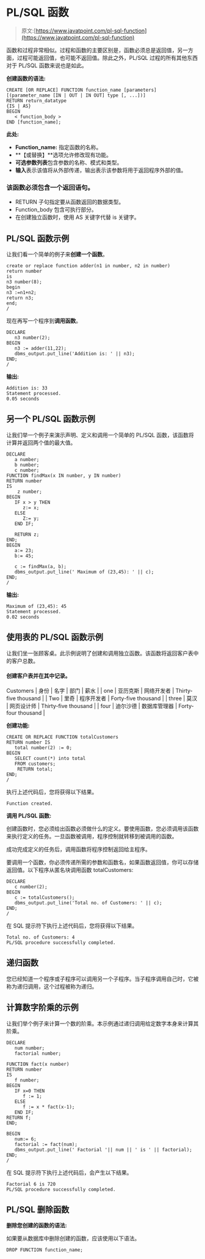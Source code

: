 # PL/SQL 函数

> 原文:[https://www.javatpoint.com/pl-sql-function](https://www.javatpoint.com/pl-sql-function)

函数和过程非常相似。过程和函数的主要区别是，函数必须总是返回值，另一方面，过程可能返回值，也可能不返回值。除此之外，PL/SQL 过程的所有其他东西对于 PL/SQL 函数来说也是如此。

**创建函数的语法:**

```
CREATE [OR REPLACE] FUNCTION function_name [parameters]
[(parameter_name [IN | OUT | IN OUT] type [, ...])]
RETURN return_datatype
{IS | AS}
BEGIN
   < function_body >
END [function_name];

```

**此处:**

*   **Function_name:** 指定函数的名称。
*   **【或替换】**选项允许修改现有功能。
*   **可选参数列表**包含参数的名称、模式和类型。
*   **输入**表示该值将从外部传递，输出表示该参数将用于返回程序外部的值。

### 该函数必须包含一个返回语句。

*   RETURN 子句指定要从函数返回的数据类型。
*   Function_body 包含可执行部分。
*   在创建独立函数时，使用 AS 关键字代替 is 关键字。

## PL/SQL 函数示例

让我们看一个简单的例子来**创建一个函数**。

```
create or replace function adder(n1 in number, n2 in number)  
return number  
is   
n3 number(8);  
begin  
n3 :=n1+n2;  
return n3;  
end;  
/  

```

现在再写一个程序到**调用函数**。

```
DECLARE  
   n3 number(2);  
BEGIN  
   n3 := adder(11,22);  
   dbms_output.put_line('Addition is: ' || n3);  
END;  
/  

```

**输出:**

```
Addition is: 33
Statement processed.
0.05 seconds

```

## 另一个 PL/SQL 函数示例

让我们举一个例子来演示声明、定义和调用一个简单的 PL/SQL 函数，该函数将计算并返回两个值的最大值。

```
DECLARE
   a number;
   b number;
   c number;
FUNCTION findMax(x IN number, y IN number) 
RETURN number
IS
    z number;
BEGIN
   IF x > y THEN
      z:= x;
   ELSE
      Z:= y;
   END IF;

   RETURN z;
END; 
BEGIN
   a:= 23;
   b:= 45;

   c := findMax(a, b);
   dbms_output.put_line(' Maximum of (23,45): ' || c);
END;
/

```

**输出:**

```
Maximum of (23,45): 45
Statement processed.
0.02 seconds

```

## 使用表的 PL/SQL 函数示例

让我们坐一张顾客桌。此示例说明了创建和调用独立函数。该函数将返回客户表中的客户总数。

#### 创建客户表并在其中记录。

<caption style="font-weight:bold">Customers</caption>
| 身份 | 名字 | 部门 | 薪水 |
| one | 亚历克斯 | 网络开发者 | Thirty-five thousand |
| Two | 里奇 | 程序开发者 | Forty-five thousand |
| three | 莫汉 | 网页设计师 | Thirty-five thousand |
| four | 迪尔沙德 | 数据库管理器 | Forty-four thousand |

**创建功能:**

```
CREATE OR REPLACE FUNCTION totalCustomers
RETURN number IS
   total number(2) := 0;
BEGIN
   SELECT count(*) into total
   FROM customers;
    RETURN total;
END;
/

```

执行上述代码后，您将获得以下结果。

```
Function created. 

```

**调用 PL/SQL 函数:**

创建函数时，您必须给出函数必须做什么的定义。要使用函数，您必须调用该函数来执行定义的任务。一旦函数被调用，程序控制就转移到被调用的函数。

成功完成定义的任务后，调用函数将程序控制返回给主程序。

要调用一个函数，你必须传递所需的参数和函数名，如果函数返回值，你可以存储返回值。以下程序从匿名块调用函数 totalCustomers:

```
DECLARE
   c number(2);
BEGIN
   c := totalCustomers();
   dbms_output.put_line('Total no. of Customers: ' || c);
END;
/

```

在 SQL 提示符下执行上述代码后，您将获得以下结果。

```
Total no. of Customers: 4
PL/SQL procedure successfully completed.

```

## 递归函数

您已经知道一个程序或子程序可以调用另一个子程序。当子程序调用自己时，它被称为递归调用，这个过程被称为递归。

## 计算数字阶乘的示例

让我们举个例子来计算一个数的阶乘。本示例通过递归调用给定数字本身来计算其阶乘。

```
DECLARE
   num number;
   factorial number;

FUNCTION fact(x number)
RETURN number 
IS
   f number;
BEGIN
   IF x=0 THEN
      f := 1;
   ELSE
      f := x * fact(x-1);
   END IF;
RETURN f;
END;

BEGIN
   num:= 6;
   factorial := fact(num);
   dbms_output.put_line(' Factorial '|| num || ' is ' || factorial);
END;
/

```

在 SQL 提示符下执行上述代码后，会产生以下结果。

```
Factorial 6 is 720 
PL/SQL procedure successfully completed.

```

## PL/SQL 删除函数

**删除您创建的函数的语法:**

如果要从数据库中删除创建的函数，应该使用以下语法。

```
DROP FUNCTION function_name;

```